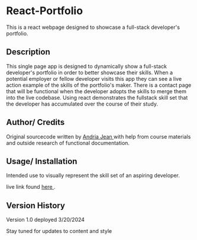 # React-Portfolio
This is a react webpage designed to showcase a full-stack developer's portfolio.

## Description
This single page app is designed to dynamically show a full-stack developer's portfolio in order to better showcase their skills. When a potential employer or fellow developer visits this app they can see a live action example of the skills of the portfolio's maker. There is a contact page that will be functional when the developer adopts the skills to merge them into the live codebase.
Using react demonstrates the fullstack skill set that the developer has accumulated over the course of their study. 

## Author/ Credits
Original sourcecode written by <a href='https://github.com/EowynStark'> Andria Jean </a> with help from course materials and outside research of functional documentation. 

## Usage/ Installation
Intended use to visually represent the skill set of an aspiring developer. 

live link found <a href='https://fabulous-blini-c512dd.netlify.app/'> here </a>.

## Version History
Version 1.0 deployed 3/20/2024

Stay tuned for updates to content and style
